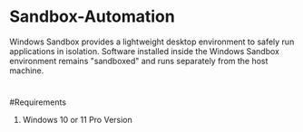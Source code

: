 # Sandbox-Automation
Windows Sandbox provides a lightweight desktop environment to safely run applications in isolation. Software installed inside the Windows Sandbox environment remains "sandboxed" and runs separately from the host machine.

#

#Requirements
1. Windows 10 or 11 Pro Version

